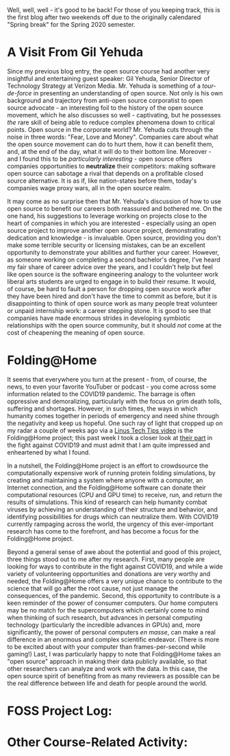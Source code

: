 Well, well, well - it's good to be back! For those of you keeping track, this is the first blog after two weekends off due to the originally calendared "Spring break" for the Spring 2020 semester. 

# A Visit From Gil Yehuda
Since my previous blog entry, the open source course had another very insightful and entertaining guest speaker: Gil Yehuda, Senior Director of Technology Strategy at Verizon Media. Mr. Yehuda is something of a *tour-de-force* in presenting an understanding of open source. Not only is his own background and trajectory from anti-open source corporatist to open source advocate - an interesting foil to the history of the open source movement, which he also discusses so well - captivating, but he possesses *the* rare skill of being able to reduce complex phenomena down to critical points. Open source in the corporate world? Mr. Yehuda cuts through the noise in three words: "Fear, Love and Money". Companies care about what the open source movement can do to hurt them, how it can benefit them, and, at the end of the day, what it will do to their bottom line. Moreover - and I found this to be *particularly interesting* - open source offers companies opportunities to **neutralize** their competitors: making software open source can sabotage a rival that depends on a profitable closed source alternative. It is as if, like nation-states before them, today's companies wage proxy wars, all in the open source realm.

It may come as no surprise then that Mr. Yehuda's discussion of how to use open source to benefit our careers both reassured and bothered me. On the one hand, his suggestions to leverage working on projects close to the heart of companies in which you are interested - especially using an open source project to improve another open source project, demonstrating dedication and knowledge - is invaluable. Open source, providing you don't make some terrible security or licensing mistakes, can be an excellent opportunity to demonstrate your abilities and further your career. However, as someone working on completing a second bachelor's degree, I've heard my fair share of career advice over the years, and I couldn't help but feel like open source is the software engineering analogy to the volunteer work liberal arts students are urged to engage in to build their resume. It would, of course, be hard to fault a person for dropping open source work after they have been hired and don't have the time to commit as before, but it is disappointing to think of open source work as many people treat volunteer or unpaid internship work: a career stepping stone. It is good to see that companies have made enormous strides in developing symbiotic relationships with the open source community, but it should *not* come at the cost of cheapening the meaning of open source. 

# Folding@Home
It seems that everywhere you turn at the present - from, of course, the news, to even your favorite YouTuber or podcast - you come across some information related to the COVID19 pandemic. The barrage is often oppressive and demoralizing, particularly with the focus on grim death tolls, suffering and shortages. However, in such times, the ways in which humanity comes together in periods of emergency and need shine through the negativity and keep us hopeful. One such ray of light that cropped up on my radar a couple of weeks ago via a [Linus Tech Tips video](https://www.youtube.com/watch?v=KU4qOebhkfs) is the Folding@Home project; this past week I took a closer look at [their part](https://foldingathome.org/covid19/) in the fight against COVID19 and must admit that I am quite impressed and enheartened by what I found. 

In a nutshell, the Folding@Home project is an effort to crowdsource the computationally expensive work of running protein folding simulations, by creating and maintaining a system where anyone with a computer, an Internet connection, and the Folding@Home software can donate their computational resources (CPU and GPU time) to receive, run, and return the results of simulations. This kind of research can help humanity combat viruses by achieving an understanding of their structure and behavior, and identifying possibilities for drugs which can neutralize them. With COVID19 currently rampaging across the world, the urgency of this ever-important research has come to the forefront, and has become a focus for the Folding@Home project.

Beyond a general sense of awe about the potential and good of this project, three things stood out to me after my research. First, many people are looking for ways to contribute in the fight against COVID19, and while a wide variety of volunteering opportunities and donations are very worthy and needed, the Folding@Home offers a very unique chance to contribute to the science that will go after the root cause, not just manage the consequences, of the pandemic. Second, this opportunity to contribute is a keen reminder of the power of consumer  computers. Our home computers may be no match for the supercomputers which certainly come to mind when thinking of such research, but advances in personal computing technology (particularly the incredible advances in GPUs) and, more significantly, the power of personal computers *en masse*, can make a real difference in an enormous and complex scientific endeavor. (There is more  to be excited about with your computer than frames-per-second while gaming!) Last, I was particularly happy to note that Folding@Home takes an "open source" approach in making their data publicly available, so that other researchers can analyze and work with the data. In this case, the open source spirit of benefiting from as many reviewers as possible can be the real difference between life and death for people around the world. 

# FOSS Project Log:

# Other Course-Related Activity: